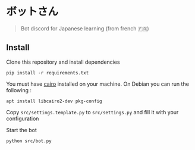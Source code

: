 # ボットさん

> Bot discord for Japanese learning (from french :fr:)

## Install

Clone this repository and install dependencies

```sh-session
pip install -r requirements.txt
```

You must have [cairo](https://www.cairographics.org/) installed on your machine.
On Debian you can run the following :

```sh-session
apt install libcairo2-dev pkg-config
```

Copy `src/settings.template.py` to `src/settings.py` and fill it with your configuration

Start the bot

```sh-session
python src/bot.py
```